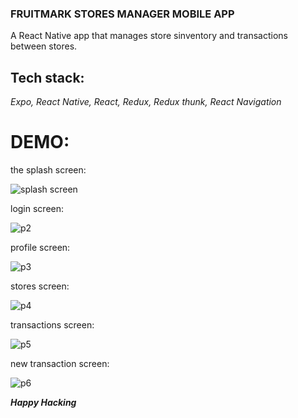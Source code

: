 ### **FRUITMARK STORES MANAGER MOBILE APP**
A React Native app that manages store sinventory and transactions between stores.

## Tech stack:
*Expo, React Native, React, Redux, Redux thunk, React Navigation*

# DEMO:
the splash screen:

![splash screen](https://user-images.githubusercontent.com/64851783/195328665-dc7dad2f-7da4-4189-a9d7-f89770021364.jpg)

login screen:

![p2](https://user-images.githubusercontent.com/64851783/195331106-c3ec2ec5-6583-4950-9902-6aa92c0c0770.jpg)

profile screen:

![p3](https://user-images.githubusercontent.com/64851783/195331152-4c8dddbd-df62-4026-9f73-fdc1e1fdf3e2.jpg)

stores screen:

![p4](https://user-images.githubusercontent.com/64851783/195331207-ab9d1087-1e18-431b-b841-a134b5420265.jpg)

transactions screen:

![p5](https://user-images.githubusercontent.com/64851783/195331290-9ec15fca-90d4-4115-a550-714149adb363.jpg)

new transaction screen:

![p6](https://user-images.githubusercontent.com/64851783/195331326-64cfb35d-9437-4d50-954b-b7d67356b3cb.jpg)

__*Happy Hacking*__
